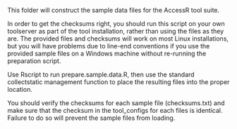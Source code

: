 This folder will construct the sample data files for the AccessR tool suite.

In order to get the checksums right, you should run this script on your own
toolserver as part of the tool installation, rather than using the files as
they are.  The provided files and checksums will work on most Linux installations,
but you will have problems due to line-end conventions if you use the provided
sample files on a Windows machine without re-running the preparation script.

Use Rscript to run prepare.sample.data.R, then use the standard collectstatic
management function to place the resulting files into the proper location.

You should verify the checksums for each sample file (checksums.txt) and
make sure that the checksum in the tool_configs for each files is identical.
Failure to do so will prevent the sample files from loading.

